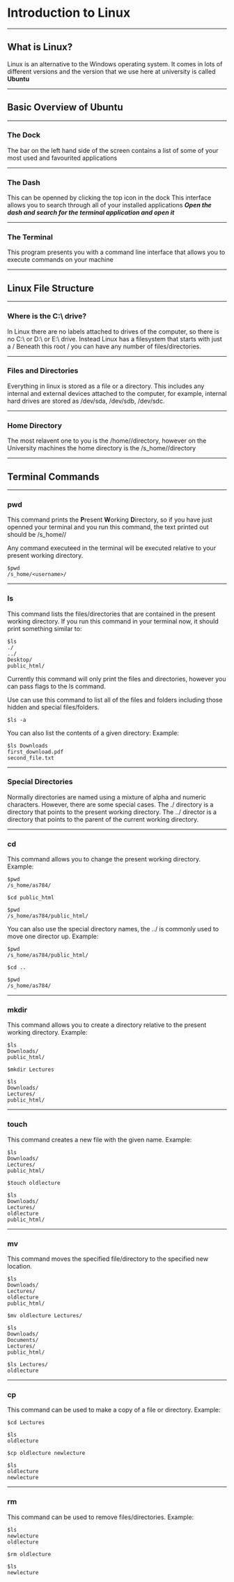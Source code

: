 # Introduction to Linux

---

## What is Linux?
Linux is an alternative to the Windows operating system. It comes in lots of different versions and the version that we use here at university is called **Ubuntu**

---

## Basic Overview of Ubuntu

---

### The Dock
The bar on the left hand side of the screen contains a list of some of your most used and favourited applications

---

### The Dash
This can be openned by clicking the top icon in the dock
This interface allows you to search through all of your installed applications
**_Open the dash and search for the terminal application and open it_**

---

### The Terminal
This program presents you with a command line interface that allows you to execute commands on your machine

---

## Linux File Structure

---

### Where is the C:\ drive?
In Linux there are no labels attached to drives of the computer, so there is no C:\ or D:\ or E:\ drive. Instead Linux has a filesystem that starts with just a /
Beneath this root / you can have any number of files/directories.

---

### Files and Directories
Everything in linux is stored as a file or a directory. This includes any internal and external devices attached to the computer, for example, internal hard drives are stored as /dev/sda, /dev/sdb, /dev/sdc.

---

### Home Directory
The most relavent one to you is the /home/<username>/directory, however on the University machines the home directory is the /s_home/<username>/directory

---

## Terminal Commands

---

### pwd
This command prints the **P**resent **W**orking **D**irectory, so if you have just openned your terminal and you run this command, the text printed out should be /s_home/<username>/

Any command executeed in the terminal will be executed relative to your present working directory.

```console
$pwd
/s_home/<username>/
```

---

### ls
This command lists the files/directories that are contained in the present working directory. If you run this command in your terminal now, it should print something similar to:

```console
$ls
./
../
Desktop/
public_html/
```

Currently this command will only print the files and directories, however you can pass flags to the ls command.

Use can use this command to list all of the files and folders including those hidden and special files/folders.

```console
$ls -a
```

You can also list the contents of a given directory: Example:

```console
$ls Downloads
first_download.pdf
second_file.txt
```

---

### Special Directories
Normally directories are named using a mixture of alpha and numeric characters. However, there are some special cases.
The ./ directory is a directory that points to the present working directory.
The ../ director is a directory that points to the parent of the current working directory.

---

### cd
This command allows you to change the present working directory.
Example:

```console
$pwd
/s_home/as784/
```

```console
$cd public_html
```

```console
$pwd
/s_home/as784/public_html/
```

You can also use the special directory names, the ../ is commonly used to move one director up. Example:

```console
$pwd
/s_home/as784/public_html/
```

```console
$cd ..
```

```console
$pwd
/s_home/as784/
```

---

### mkdir
This command allows you to create a directory relative to the present working directory. Example:

```console
$ls
Downloads/
public_html/
```

```console
$mkdir Lectures
```

```console
$ls
Downloads/
Lectures/
public_html/
```

---

### touch
This command creates a new file with the given name. Example:

```console
$ls
Downloads/
Lectures/
public_html/
```

```console
$touch oldlecture
```

```console
$ls
Downloads/
Lectures/
oldlecture
public_html/
```

---

### mv
This command moves the specified file/directory to the specified new location.

```console
$ls
Downloads/
Lectures/
oldlecture
public_html/
```

```console
$mv oldlecture Lectures/
```

```console
$ls
Downloads/
Documents/
Lectures/
public_html/
```

```console
$ls Lectures/
oldlecture
```

---

### cp
This command can be used to make a copy of a file or directory. Example:

```console
$cd Lectures
```

```console
$ls
oldlecture
```

```console
$cp oldlecture newlecture
```

```console
$ls
oldlecture
newlecture
```

---

### rm
This command can be used to remove files/directories. Example:

```console
$ls
newlecture
oldlecture
```

```console
$rm oldlecture
```

```console
$ls
newlecture

```
